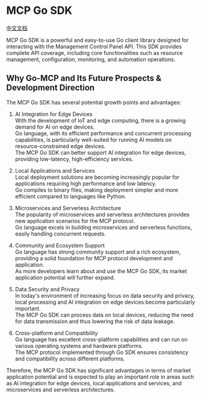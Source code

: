 # MCP Go SDK

[中文文档](README_zh.md)

MCP Go SDK is a powerful and easy-to-use Go client library designed for interacting with the Management Control Panel API. This SDK provides complete API coverage, including core functionalities such as resource management, configuration, monitoring, and automation operations.

## Why Go-MCP and Its Future Prospects & Development Direction

The MCP Go SDK has several potential growth points and advantages:

1. AI Integration for Edge Devices  
    With the development of IoT and edge computing, there is a growing demand for AI on edge devices.  
    Go language, with its efficient performance and concurrent processing capabilities, is particularly well-suited for running AI models on resource-constrained edge devices.  
    The MCP Go SDK can better support AI integration for edge devices, providing low-latency, high-efficiency services.

2. Local Applications and Services  
    Local deployment solutions are becoming increasingly popular for applications requiring high performance and low latency.  
    Go compiles to binary files, making deployment simpler and more efficient compared to languages like Python.

3. Microservices and Serverless Architecture  
    The popularity of microservices and serverless architectures provides new application scenarios for the MCP protocol.  
    Go language excels in building microservices and serverless functions, easily handling concurrent requests.

4. Community and Ecosystem Support  
    Go language has strong community support and a rich ecosystem, providing a solid foundation for MCP protocol development and application.  
    As more developers learn about and use the MCP Go SDK, its market application potential will further expand.

5. Data Security and Privacy  
    In today's environment of increasing focus on data security and privacy, local processing and AI integration on edge devices become particularly important.  
    The MCP Go SDK can process data on local devices, reducing the need for data transmission and thus lowering the risk of data leakage.

6. Cross-platform and Compatibility  
    Go language has excellent cross-platform capabilities and can run on various operating systems and hardware platforms.  
    The MCP protocol implemented through Go SDK ensures consistency and compatibility across different platforms.

Therefore, the MCP Go SDK has significant advantages in terms of market application potential and is expected to play an important role in areas such as AI integration for edge devices, local applications and services, and microservices and serverless architectures.

